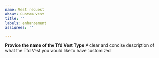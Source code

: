 ```yaml
---
name: Vest request
about: Custom Vest
title: ''
labels: enhancement
assignees: ''

---
```


**Provide the name of the Tfd Vest Type**
A clear and concise description of what the Tfd Vest you would like to have customized


